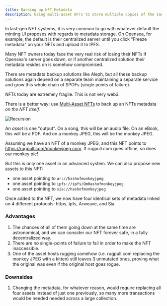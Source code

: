 ```yaml
---
title: Backing up NFT Metadata
description: Using multi-asset NFTs to store multiple copies of the same asset on different storage locations
---
```


In last-gen NFT systems, it is very common to go with whatever default the
minting UI proposes with regards to metadata storage. On Opensea, for example,
the default is their centralized server until you click "Freeze metadata" on
your NFTs and upload it to IPFS.

Many NFT owners today face the very real risk of losing their NFTs if Opensea's
server goes down, or if another centralized solution their metadata resides on
is somehow compromised.

There are metadata backup solutions like Aleph, but all these backup solutions
again depend on a separate team maintaining a separate service and grow this
whole chain of SPOFs (single points of failure).

NFTs today are extremely fragile. This is not very web3.

There is a better way: use [Multi-Asset
NFTs](/explanations/nft_legos/multiasset) to back up an NFTs metadata _on the
NFT itself_.

![Recursion](https://user-images.githubusercontent.com/1027871/199571248-8333a077-df49-4fd4-8c89-1b7b08cc255c.png)

An _asset_ is one "output". On a song, this will be an audio file. On an eBook,
this will be a PDF. And on a monkey JPEG, this will be the monkey JPEG.

Assuming we have an NFT of a monkey JPEG, and this NFT points to
<https://rugpull.com/monkeyjpeg.com>. If rugpull.com goes offline, so does our
monkey pic!

But this is only one asset in an advanced system. We can also propose new assets
to this NFT:

- one asset pointing to `ar://hashofmonkeyjpeg`
- one asset pointing to `ipfs://ipfs/QmHashofmonkeyjpeg`
- one asset pointing to `sia://hashofmonkeyjpeg`

Once added to the NFT, we now have four identical sets of metadata linked on 4
different protocols: https, ipfs, Arweave, and Sia.

### Advantages

1. The chances of all of them going down at the same time are astronomical, and
   we can consider our NFT forever safe, in a fully decentralized way.
2. There are no single-points of failure to fail in order to make the NFT
   inaccessible.
3. One of the asset hosts rugging somehow (i.e. rugpull.com replacing the monkey
   JPEG with a kitten) still leaves 3 unmutated ones, proving what the original
   was even if the original host goes rogue.

### Downsides

1. Changing the metadata, for whatever reason, would require replacing all four
   assets instead of just one previously, so many more transactions would be
   needed needed across a large collection.
